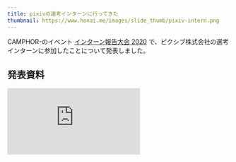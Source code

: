 ```yaml
---
title: pixivの選考インターンに行ってきた
thumbnail: https://www.honai.me/images/slide_thumb/pixiv-intern.png
---
```

CAMPHOR-のイベント [インターン報告大会 2020](https://camphor.connpass.com/event/189734/) で、ピクシブ株式会社の選考インターンに参加したことについて発表しました。

## 発表資料

<iframe src="https://docs.google.com/presentation/d/e/2PACX-1vSs0HRmFPKl-ux8W8nMCp_rKAmVmq0OiSFS7_Sk1mdTrM7OvntyrYEGqD5SivnGbwUNcxNkf14xiLjv/embed?start=false&loop=false&delayms=3000" frameborder="0" style="aspect-ratio:8/5" allowfullscreen="true" mozallowfullscreen="true" webkitallowfullscreen="true"></iframe>
